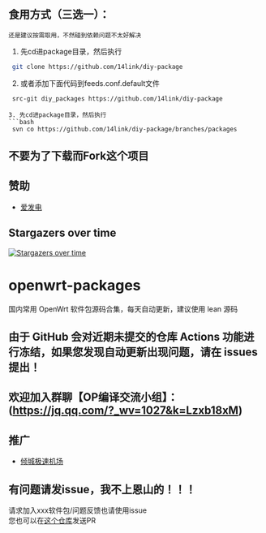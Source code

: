 ## 食用方式（三选一）：
`还是建议按需取用，不然碰到依赖问题不太好解决`
1. 先cd进package目录，然后执行
```bash
 git clone https://github.com/14link/diy-package
```
2. 或者添加下面代码到feeds.conf.default文件
```bash
 src-git diy_packages https://github.com/14link/diy-package
```
```
3. 先cd进package目录，然后执行
```bash
 svn co https://github.com/14link/diy-package/branches/packages
```

## 不要为了下载而Fork这个项目

## 赞助
- [爱发电](https://afdian.net/a/BDovo)
## Stargazers over time

[![Stargazers over time](https://starchart.cc/14link/diy-package.svg)](https://starchart.cc/14link/diy-package)

# openwrt-packages
国内常用 OpenWrt 软件包源码合集，每天自动更新，建议使用 lean 源码

## 由于 GitHub 会对近期未提交的仓库 Actions 功能进行冻结，如果您发现自动更新出现问题，请在 issues 提出！


## 欢迎加入群聊【OP编译交流小组】：(https://jq.qq.com/?_wv=1027&k=Lzxb18xM)
## 推广
- [倾城极速机场](https://qcjs.cc)

## 有问题请发issue，我不上恩山的！！！
请求加入xxx软件包/问题反馈也请使用issue  
您也可以在[这个仓库](https://github.com/liuran001/openwrt-packages_action)发送PR


